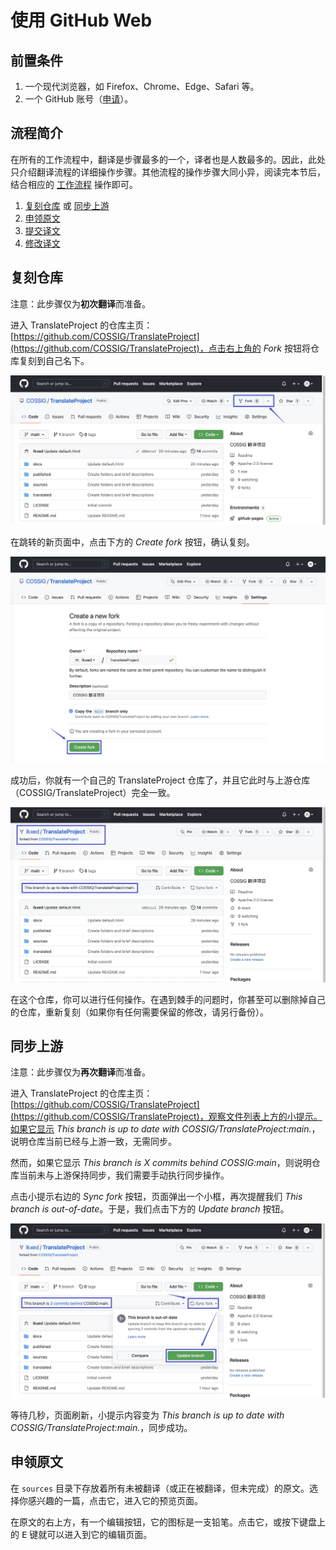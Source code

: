 # 使用 GitHub Web

## 前置条件

1. 一个现代浏览器，如 Firefox、Chrome、Edge、Safari 等。
2. 一个 GitHub 账号（[申请](https://github.com/signup)）。

## 流程简介

在所有的工作流程中，翻译是步骤最多的一个，译者也是人数最多的。因此，此处只介绍翻译流程的详细操作步骤。其他流程的操作步骤大同小异，阅读完本节后，结合相应的 [工作流程](../index.md#工作流程) 操作即可。

1. [复刻仓库](#复刻仓库) 或 [同步上游](#同步上游)
2. [申领原文](#申领原文)
3. [提交译文](#提交译文)
4. [修改译文](#修改译文)

## 复刻仓库

注意：此步骤仅为**初次翻译**而准备。

进入 TranslateProject 的仓库主页：[https://github.com/COSSIG/TranslateProject](https://github.com/COSSIG/TranslateProject)，点击右上角的 _Fork_ 按钮将仓库复刻到自己名下。

![](../assets/images/fork-web.jpg)

在跳转的新页面中，点击下方的 _Create fork_ 按钮，确认复刻。

![](../assets/images/create-fork-web.jpg)

成功后，你就有一个自己的 TranslateProject 仓库了，并且它此时与上游仓库（COSSIG/TranslateProject）完全一致。

![](../assets/images/created-fork-web.jpg)

在这个仓库，你可以进行任何操作。在遇到棘手的问题时，你甚至可以删除掉自己的仓库，重新复刻（如果你有任何需要保留的修改，请另行备份）。

## 同步上游

注意：此步骤仅为**再次翻译**而准备。

进入 TranslateProject 的仓库主页：[https://github.com/COSSIG/TranslateProject](https://github.com/COSSIG/TranslateProject)，观察文件列表上方的小提示。如果它显示 _This branch is up to date with COSSIG/TranslateProject:main._，说明仓库当前已经与上游一致，无需同步。

然而，如果它显示 _This branch is X commits behind COSSIG:main_，则说明仓库当前未与上游保持同步，我们需要手动执行同步操作。

点击小提示右边的 _Sync fork_ 按钮，页面弹出一个小框，再次提醒我们 _This branch is out-of-date_。于是，我们点击下方的 _Update branch_ 按钮。

![](../assets/images/sync-fork-web.jpg)

等待几秒，页面刷新，小提示内容变为 _This branch is up to date with COSSIG/TranslateProject:main._，同步成功。

## 申领原文

在 `sources` 目录下存放着所有未被翻译（或正在被翻译，但未完成）的原文。选择你感兴趣的一篇，点击它，进入它的预览页面。

在原文的右上方，有一个编辑按钮，它的图标是一支铅笔。点击它，或按下键盘上的 <kbd>E</kbd> 键就可以进入到它的编辑页面。